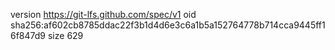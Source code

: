 version https://git-lfs.github.com/spec/v1
oid sha256:af602cb8785ddac22f3b1d4d6e3c6a1b5a152764778b714cca9445ff16f847d9
size 629
